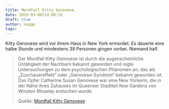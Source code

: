 ```yaml
---
title: Mordfall Kitty Genovese
date: 2019-03-06T14:00:52
draft: true
author: noqqe
tags:
---
```


Kitty Genovese wird vor ihrem Haus in New York ermordet. Es dauerte eine
halbe Stunde und mindestens 38 Personen gingen vorbei. Niemand half.

> Der Mordfall Kitty Genovese ist durch die augenscheinliche Untätigkeit der
> Nachbarn bekannt geworden und regte Untersuchungen zu dem psychologischen
> Phänomen an, das als „Zuschauereffekt“ oder „Genovese-Syndrom“ bekannt
> geworden ist. Das Opfer Catherine Susan Genovese
> war eine
> New Yorkerin, die in der Nähe ihres Zuhauses im Queenser Stadtteil Kew Gardens
> von Winston Moseley erstochen wurde.
>
> Quelle: [Mordfall Kitty Genovese](https://de.wikipedia.org/wiki/Mordfall_Kitty_Genovese)
